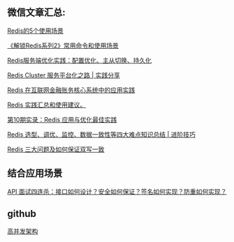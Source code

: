 ## 微信文章汇总:

[Redis的5个使用场景](https://mp.weixin.qq.com/s?subscene=23&__biz=MzAxNDMwMTMwMw==&mid=2247487971&idx=3&sn=7adbd4407fb6aeba5c8b7640c5fedd29&chksm=9b9430fbace3b9ed7fb878373566689888645a69f9b0a2535cc6b598ef0be6837703f3ecc041&scene=7&key=53e823c17d388498cddcb7b970ea711d08d5e861a04a23fd7c144683ce1f13c92e395ad469e96879d7bbb3c2f3c2ac7635b4fe26009720f0ed1f2cf92cef445b8dd8eb227874205521c887625bd6980b&ascene=0&uin=MTc1ODIyMzMxOA%3D%3D&devicetype=Windows+10+x64&version=62090529&lang=zh_CN&exportkey=A1ST%2BjuJ1HlzfdqVboJkpe4%3D&pass_ticket=6pzWiDNELZBThC518Hus%2BAgXs2ZqjEbWiUCRHF0aUf3w23HGK%2FRta%2FyyvOX9hk%2Fs)

[《解锁Redis系列2》常用命令和使用场景](https://mp.weixin.qq.com/s?subscene=23&__biz=MzI0OTk0MzYzNg==&mid=2247483756&idx=1&sn=5cef6c1882a9f1e4bb3b0750e79ca4db&chksm=e9888257deff0b41ea8358779163a7798b2ea8cfda7ffc896014871566f0cb3a5d36eaabb451&scene=7&key=acec999da27edd250cefb63fea6f019782a0a8f100fb398ee689b13e66f235e47cbc5a2b8b0deb78c48a67269cff4b94b4f2afe6084ce85401d5b1ca5afcba08f6d1848e50bbc6ff825f41c798daaf0a&ascene=0&uin=MTc1ODIyMzMxOA%3D%3D&devicetype=Windows+10+x64&version=62090529&lang=zh_CN&exportkey=A9%2BjtfyW5Ew0T%2FQXQamz47I%3D&pass_ticket=6pzWiDNELZBThC518Hus%2BAgXs2ZqjEbWiUCRHF0aUf3w23HGK%2FRta%2FyyvOX9hk%2Fs)

[Redis服务端优化实践：配置优化、主从切换、持久化](https://mp.weixin.qq.com/s?subscene=23&__biz=MzI4NTA1MDEwNg==&mid=2650764050&idx=1&sn=891287b9f99a8c1dd4ce9e1805646741&chksm=f3f9c687c48e4f91c6631e7f5e36a9169c10549386bec541dbeef92ed0023a373f6ec25c2ef1&scene=7&key=5ea26212a5cd15896f1bf93e9ae9e881e4d1abb99e4ff1ead7e9a0a061f0a65ba2098c86ddcd2441052d59c7a3b99d7b481411e88c129c84159762baaef50aaf757810fd45c69b87ed652011f0925ea9&ascene=0&uin=MTc1ODIyMzMxOA%3D%3D&devicetype=Windows+10+x64&version=62090529&lang=zh_CN&exportkey=A2DKofk6TioFedXJCqW1cco%3D&pass_ticket=6pzWiDNELZBThC518Hus%2BAgXs2ZqjEbWiUCRHF0aUf3w23HGK%2FRta%2FyyvOX9hk%2Fs)

[Redis Cluster 服务平台化之路 | 实践分享](https://mp.weixin.qq.com/s?subscene=23&__biz=MjM5NTk0MTM1Mw==&mid=2650637349&idx=1&sn=ef10ee67c4b8c92bd50963be1dbadbce&chksm=bef9faa3898e73b55b2c1674a0c25fb8bc094f5672830fecb8324b98cc96f8f331f045d83ee0&scene=7&key=acec999da27edd2593f08460a2d4306a6d452fc52dd9964963b24458dce811bfac0b67ded1bb727680da2e89cf25ab215f5d6aa187e35873a5c4d930267bbb5ae1cd5c09b40dba57ba8cd915ebd74ff3&ascene=0&uin=MTc1ODIyMzMxOA%3D%3D&devicetype=Windows+10+x64&version=62090529&lang=zh_CN&exportkey=A%2FVHurwWgXDj0CWF3m0LTSI%3D&pass_ticket=6pzWiDNELZBThC518Hus%2BAgXs2ZqjEbWiUCRHF0aUf3w23HGK%2FRta%2FyyvOX9hk%2Fs)

[Redis 在互联网金融账务核心系统中的应用实践](https://mp.weixin.qq.com/s?subscene=23&__biz=MjM5NTk0MTM1Mw==&mid=2650641113&idx=2&sn=3e370f91b7f13cf345878e5894e5292e&chksm=bef9ec5f898e65491107e4513022998b7ffde3f4b1c7dc1e141322353db6eada3376844e7f00&scene=7&key=60bc1c903d6030650851bee95e93029ce1e71ee21e9bcb80625f76e0485f8ca9c26220b44b931152488ea171cdfdb60367f702c0c2a44fae57ec32fa6037e41267ca78f1fd32db9594494b3ad01092b9&ascene=0&uin=MTc1ODIyMzMxOA%3D%3D&devicetype=Windows+10+x64&version=62090529&lang=zh_CN&exportkey=A%2BWO5vSoJiKsVvkeH0oOto0%3D&pass_ticket=6pzWiDNELZBThC518Hus%2BAgXs2ZqjEbWiUCRHF0aUf3w23HGK%2FRta%2FyyvOX9hk%2Fs)

[Redis 实践汇总和使用建议。](https://mp.weixin.qq.com/s?subscene=23&__biz=MjM5NTk0MTM1Mw==&mid=2650641113&idx=2&sn=3e370f91b7f13cf345878e5894e5292e&chksm=bef9ec5f898e65491107e4513022998b7ffde3f4b1c7dc1e141322353db6eada3376844e7f00&scene=7&key=60bc1c903d6030650851bee95e93029ce1e71ee21e9bcb80625f76e0485f8ca9c26220b44b931152488ea171cdfdb60367f702c0c2a44fae57ec32fa6037e41267ca78f1fd32db9594494b3ad01092b9&ascene=0&uin=MTc1ODIyMzMxOA%3D%3D&devicetype=Windows+10+x64&version=62090529&lang=zh_CN&exportkey=A%2BWO5vSoJiKsVvkeH0oOto0%3D&pass_ticket=6pzWiDNELZBThC518Hus%2BAgXs2ZqjEbWiUCRHF0aUf3w23HGK%2FRta%2FyyvOX9hk%2Fs)

[第10期实录：Redis 应用与优化最佳实践](https://mp.weixin.qq.com/s?subscene=23&__biz=Mzg2NzEwMjEwMQ==&mid=2247483938&idx=1&sn=705ff045f64bfd2dab72a47f067bfd39&chksm=ce41fed8f93677ce14be4b699a8d64018fc256e0911bd9b2bd13322260add6ac41818ecdc32b&scene=7&key=2af4ca460c7df26d55bd5a499b077be836a5c844c8acd72ec376abfcecd520e5f019702f8599af3bf52817c5ddbac78689d8bc4088addf7c83dbc1c0a03f0e640d43d70d3bad8440cb988dfbeb1322ef&ascene=0&uin=MTc1ODIyMzMxOA%3D%3D&devicetype=Windows+10+x64&version=62090529&lang=zh_CN&exportkey=AzRnilhpChyunTljgV7aMZs%3D&pass_ticket=6pzWiDNELZBThC518Hus%2BAgXs2ZqjEbWiUCRHF0aUf3w23HGK%2FRta%2FyyvOX9hk%2Fs)

[Redis 选型、调优、监控、数据一致性等四大难点知识总结 | 进阶技巧](https://mp.weixin.qq.com/s?subscene=23&__biz=MjM5NTk0MTM1Mw==&mid=2650638558&idx=1&sn=7de2a0cb5592d641af7ee14cd17ea8d7&chksm=bef9f658898e7f4e152531fa3eb59b5790d780894184b0bfb6888a2150de17d9182a2a5649b4&scene=7&key=acec999da27edd25bc562dce7bba5f8c1c5f5091a487a3b9fe053dd296815750172b0e55a6237da59c5259864b9d6d3b2e12bf706d71d905107fb5e5df0d7ce939183c7706580159250f1c4c571c8954&ascene=0&uin=MTc1ODIyMzMxOA%3D%3D&devicetype=Windows+10+x64&version=62090529&lang=zh_CN&exportkey=A%2FFh6hOzwj4Pu%2Fgk7Ir4%2BSU%3D&pass_ticket=6pzWiDNELZBThC518Hus%2BAgXs2ZqjEbWiUCRHF0aUf3w23HGK%2FRta%2FyyvOX9hk%2Fs)

[Redis 三大问题及如何保证双写一致](https://mp.weixin.qq.com/s?subscene=23&__biz=MzIzNDkwMTI3MQ==&mid=2247484466&idx=1&sn=2e7e15244de09a805f06f860294d30f5&chksm=e8ee1e4adf99975ce9653701057887bed3940c31297ee53c4a67296aa382f5bf87898f8d9a19&scene=7&key=aabb5ee173354e5d751b9399436526f6d9a4bea36689bea7c61fd62d4edca32f0e2c6be423117f8c8b1daa3d1dbcc1d2b69dca62781cbf0f473b56e105140e97077ea6dc8040c6c06e8868232710866b&ascene=0&uin=MTc1ODIyMzMxOA%3D%3D&devicetype=Windows+10+x64&version=62090529&lang=zh_CN&exportkey=A4Ur8QokRpC%2FYU%2Fl0KSacO4%3D&pass_ticket=6pzWiDNELZBThC518Hus%2BAgXs2ZqjEbWiUCRHF0aUf3w23HGK%2FRta%2FyyvOX9hk%2Fs)

## 结合应用场景

[API 面试四连杀：接口如何设计？安全如何保证？签名如何实现？防重如何实现？](https://mp.weixin.qq.com/s?subscene=23&__biz=MzIzNDkwMTI3MQ==&mid=2247484466&idx=1&sn=2e7e15244de09a805f06f860294d30f5&chksm=e8ee1e4adf99975ce9653701057887bed3940c31297ee53c4a67296aa382f5bf87898f8d9a19&scene=7&key=aabb5ee173354e5d751b9399436526f6d9a4bea36689bea7c61fd62d4edca32f0e2c6be423117f8c8b1daa3d1dbcc1d2b69dca62781cbf0f473b56e105140e97077ea6dc8040c6c06e8868232710866b&ascene=0&uin=MTc1ODIyMzMxOA%3D%3D&devicetype=Windows+10+x64&version=62090529&lang=zh_CN&exportkey=A4Ur8QokRpC%2FYU%2Fl0KSacO4%3D&pass_ticket=6pzWiDNELZBThC518Hus%2BAgXs2ZqjEbWiUCRHF0aUf3w23HGK%2FRta%2FyyvOX9hk%2Fs)





## github

[高并发架构](https://github.com/doocs/advanced-java/tree/master/docs/high-concurrency)